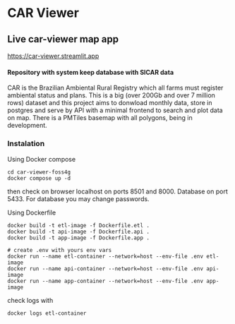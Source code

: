 # CAR Viewer

## Live car-viewer map app
https://car-viewer.streamlit.app


#### Repository with system keep database with SICAR data

CAR is the Brazilian Ambiental Rural Registry which all farms must
register ambiental status and plans.
This is a big (over 200Gb and over 7 million rows) dataset and this project aims to donwload monthly data,
store in postgres and serve by API with a minimal frontend to search and plot data on map.
There is a PMTiles basemap with all polygons, being in development.

### Instalation
Using Docker compose

```
cd car-viewer-foss4g
docker compose up -d
```

then check on browser localhost on ports 8501 and 8000.
Database on port 5433. For database you may change passwords.

Using Dockerfile
```
docker build -t etl-image -f Dockerfile.etl .
docker build -t api-image -f Dockerfile.api .
docker build -t app-image -f Dockerfile.app .

# create .env with yours env vars
docker run --name etl-container --network=host --env-file .env etl-image
docker run --name api-container --network=host --env-file .env api-image
docker run --name app-container --network=host --env-file .env app-image
```

check logs with

```
docker logs etl-container

```
